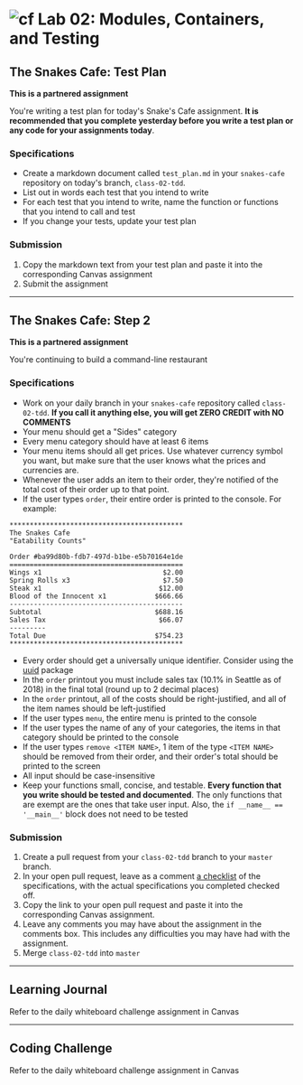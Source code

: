 # ![cf](http://i.imgur.com/7v5ASc8.png) Lab 02: Modules, Containers, and Testing

## The Snakes Cafe: Test Plan

**This is a partnered assignment**

You're writing a test plan for today's Snake's Cafe assignment.
**It is recommended that you complete yesterday before you write a test plan or any code for your assignments today**.

### Specifications
- Create a markdown document called `test_plan.md` in your `snakes-cafe` repository on today's branch, `class-02-tdd`.
- List out in words each test that you intend to write
- For each test that you intend to write, name the function or functions that you intend to call and test
- If you change your tests, update your test plan

### Submission
1. Copy the markdown text from your test plan and paste it into the corresponding Canvas assignment
2. Submit the assignment

---

## The Snakes Cafe: Step 2

**This is a partnered assignment**

You're continuing to build a command-line restaurant

### Specifications
- Work on your daily branch in your `snakes-cafe` repository called `class-02-tdd`. **If you call it anything else, you will get ZERO CREDIT with NO COMMENTS**
- Your menu should get a "Sides" category
- Every menu category should have at least 6 items
- Your menu items should all get prices. Use whatever currency symbol you want, but make sure that the user knows what the prices and currencies are.
- Whenever the user adds an item to their order, they're notified of the total cost of their order up to that point.
- If the user types `order`, their entire order is printed to the console. For example:
```
*******************************************
The Snakes Cafe
"Eatability Counts"

Order #ba99d80b-fdb7-497d-b1be-e5b70164e1de
===========================================
Wings x1                              $2.00
Spring Rolls x3                       $7.50
Steak x1                             $12.00
Blood of the Innocent x1            $666.66
-------------------------------------------
Subtotal                            $688.16
Sales Tax                            $66.07
---------
Total Due                           $754.23
*******************************************
```
- Every order should get a universally unique identifier. Consider using the [uuid](https://docs.python.org/3/library/uuid.html#uuid.uuid4) package
- In the `order` printout you must include sales tax (10.1% in Seattle as of 2018) in the final total (round up to 2 decimal places)
- In the `order` printout, all of the costs should be right-justified, and all of the item names should be left-justified
- If the user types `menu`, the entire menu is printed to the console
- If the user types the name of any of your categories, the items in that category should be printed to the console
- If the user types `remove <ITEM NAME>`, 1 item of the type `<ITEM NAME>` should be removed from their order, and their order's total should be printed to the screen
- All input should be case-insensitive
- Keep your functions small, concise, and testable. **Every function that you write should be tested and documented**. The only functions that are exempt are the ones that take user input. Also, the `if __name__ == '__main__'` block does not need to be tested


### Submission
1. Create a pull request from your `class-02-tdd` branch to your `master` branch.
2. In your open pull request, leave as a comment [a checklist](https://github.com/blog/1825-task-lists-in-all-markdown-documents) of the specifications, with the actual specifications you completed checked off.
3. Copy the link to your open pull request and paste it into the corresponding Canvas assignment.
4. Leave any comments you may have about the assignment in the comments box. This includes any difficulties you may have had with the assignment.
5. Merge `class-02-tdd` into `master`

---

## Learning Journal
Refer to the daily whiteboard challenge assignment in Canvas

---

## Coding Challenge
Refer to the daily whiteboard challenge assignment in Canvas
